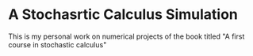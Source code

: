 # A Stochasrtic Calculus Simulation
This is my personal work on numerical projects of the book titled "A first course in stochastic calculus"
